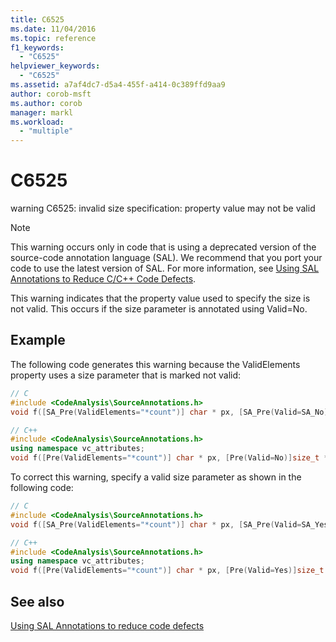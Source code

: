 ```yaml
---
title: C6525
ms.date: 11/04/2016
ms.topic: reference
f1_keywords:
  - "C6525"
helpviewer_keywords:
  - "C6525"
ms.assetid: a7af4dc7-d5a4-455f-a414-0c389ffd9aa9
author: corob-msft
ms.author: corob
manager: markl
ms.workload:
  - "multiple"
---
```

# C6525
warning C6525: invalid size specification: property value may not be valid

> [!NOTE]
> This warning occurs only in code that is using a deprecated version of the source-code annotation language (SAL). We recommend that you port your code to use the latest version of SAL. For more information, see [Using SAL Annotations to Reduce C/C++ Code Defects](../code-quality/using-sal-annotations-to-reduce-c-cpp-code-defects.md).

 This warning indicates that the property value used to specify the size is not valid. This occurs if the size parameter is annotated using Valid=No.

## Example
 The following code generates this warning because the ValidElements property uses a size parameter that is marked not valid:

```cpp
// C
#include <CodeAnalysis\SourceAnnotations.h>
void f([SA_Pre(ValidElements="*count")] char * px, [SA_Pre(Valid=SA_No)]size_t *count);

// C++
#include <CodeAnalysis\SourceAnnotations.h>
using namespace vc_attributes;
void f([Pre(ValidElements="*count")] char * px, [Pre(Valid=No)]size_t *count);
```

 To correct this warning, specify a valid size parameter as shown in the following code:

```cpp
// C
#include <CodeAnalysis\SourceAnnotations.h>
void f([SA_Pre(ValidElements="*count")] char * px, [SA_Pre(Valid=SA_Yes)]size_t *count);

// C++
#include <CodeAnalysis\SourceAnnotations.h>
using namespace vc_attributes;
void f([Pre(ValidElements="*count")] char * px, [Pre(Valid=Yes)]size_t *count);
```

## See also
 [Using SAL Annotations to reduce code defects](using-sal-annotations-to-reduce-c-cpp-code-defects.md)
